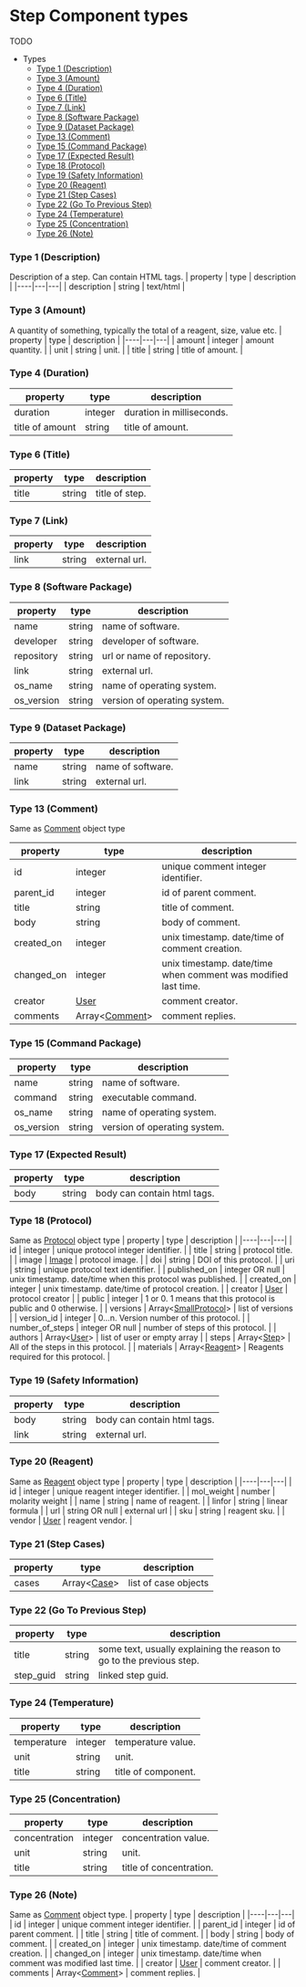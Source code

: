 # Step Component types
TODO

- Types
  - [Type 1 (Description)](#type-1-description)
  - [Type 3 (Amount)](#type-3-amount)
  - [Type 4 (Duration)](#type-4-duration)
  - [Type 6 (Title)](#type-6-title)
  - [Type 7 (Link)](#type-7-link)
  - [Type 8 (Software Package)](#type-8-software-package)
  - [Type 9 (Dataset Package)](#type-9-dataset-package)
  - [Type 13 (Comment)](#type-13-comment)
  - [Type 15 (Command Package)](#type-15-command-package)
  - [Type 17 (Expected Result)](#type-17-expected-result)
  - [Type 18 (Protocol)](#type-18-protocol)
  - [Type 19 (Safety Information)](#type-19-safety-information)
  - [Type 20 (Reagent)](#type-20-reagent)
  - [Type 21 (Step Cases)](#type-21-step-cases)
  - [Type 22 (Go To Previous Step)](#type-22-go-to-previous-step)
  - [Type 24 (Temperature)](#type-24-temperature)
  - [Type 25 (Concentration)](#type-25-concentration)
  - [Type 26 (Note)](#type-26-note)

### Type 1 (Description)
Description of a step. Can contain HTML tags.
| property | type | description |
|----|---|---|
| description | string | text/html |

### Type 3 (Amount)
A quantity of something, typically the total of a reagent, size, value etc.
| property | type | description |
|----|---|---|
| amount | integer | amount quantity. |
| unit | string | unit. |
| title | string | title of amount. |

### Type 4 (Duration)
| property | type | description |
|----|---|---|
| duration | integer | duration in milliseconds. |
| title of amount | string | title of amount. |

### Type 6 (Title)
| property | type | description |
|----|---|---|
| title | string | title of step. |

### Type 7 (Link)
| property | type | description |
|----|---|---|
| link | string | external url. |

### Type 8 (Software Package)
| property | type | description |
|----|---|---|
| name | string | name of software. |
| developer | string | developer of software. |
| repository | string | url or name of repository. |
| link | string | external url. |
| os_name | string | name of operating system. |
| os_version | string | version of operating system. |

### Type 9 (Dataset Package)
| property | type | description |
|----|---|---|
| name | string | name of software. |
| link | string | external url. |

### Type 13 (Comment)
Same as [Comment](../README.md#comment) object type

| property | type | description |
|----|---|---|
| id | integer | unique comment integer identifier. |
| parent_id | integer | id of parent comment. |
| title | string | title of comment. |
| body | string | body of comment. |
| created_on | integer | unix timestamp. date/time of comment creation. |
| changed_on | integer | unix timestamp. date/time when comment was modified last time. |
| creator | [User](../README.md#user) | comment creator. |
| comments | Array<[Comment](../README.md#comment)> | comment replies. |

### Type 15 (Command Package)
| property | type | description |
|----|---|---|
| name | string | name of software. |
| command | string | executable command. |
| os_name | string | name of operating system. |
| os_version | string | version of operating system. |

### Type 17 (Expected Result)
| property | type | description |
|----|---|---|
| body | string | body can contain html tags. |

### Type 18 (Protocol)
Same as [Protocol](../README.md#protocol) object type
| property | type | description |
|----|---|---|
| id | integer | unique protocol integer identifier. |
| title | string | protocol title. |
| image | [Image](../README.md#image) | protocol image. |
| doi | string | DOI of this protocol. |
| uri | string | unique protocol text identifier. |
| published_on | integer OR null | unix timestamp. date/time when this protocol was published. |
| created_on | integer | unix timestamp. date/time of protocol creation. |
| creator | [User](../README.md#user) | protocol creator |
| public | integer | 1 or 0. 1 means that this protocol is public and 0 otherwise. |
| versions | Array<[SmallProtocol](../README.md#small-protocol)> | list of versions |
| version_id | integer | 0...n. Version number of this protocol. |
| number_of_steps | integer OR null | number of steps of this protocol. |
| authors | Array<[User](../README.md#user)> | list of user or empty array |
| steps | Array<[Step](../README.md#step)> | All of the steps in this protocol. |
| materials | Array<[Reagent](../README.md#reagent)> | Reagents required for this protocol. |

### Type 19 (Safety Information)
| property | type | description |
|----|---|---|
| body | string | body can contain html tags. |
| link | string | external url. |

### Type 20 (Reagent)
Same as [Reagent](../README.md#reagent) object type
| property | type | description |
|----|---|---|
| id | integer | unique reagent integer identifier. |
| mol_weight | number | molarity weight |
| name | string | name of reagent. |
| linfor | string | linear formula |
| url | string OR null | external url |
| sku | string | reagent sku. |
| vendor | [User](../README.md#user) | reagent vendor. |

### Type 21 (Step Cases)
| property | type | description |
|----|---|---|
| cases | Array<[Case](../README.md#case)> | list of case objects |

### Type 22 (Go To Previous Step)
| property | type | description |
|----|---|---|
| title | string | some text, usually explaining the reason to go to the previous step. |
| step_guid | string | linked step guid. |

### Type 24 (Temperature)
| property | type | description |
|----|---|---|
| temperature | integer | temperature value. |
| unit | string | unit. |
| title | string | title of component. |

### Type 25 (Concentration)
| property | type | description |
|----|---|---|
| concentration | integer | concentration value. |
| unit | string | unit. |
| title | string | title of concentration. |

### Type 26 (Note)
Same as [Comment](../README.md#comment) object type.
| property | type | description |
|----|---|---|
| id | integer | unique comment integer identifier. |
| parent_id | integer | id of parent comment. |
| title | string | title of comment. |
| body | string | body of comment. |
| created_on | integer | unix timestamp. date/time of comment creation. |
| changed_on | integer | unix timestamp. date/time when comment was modified last time. |
| creator | [User](../README.md#user) | comment creator. |
| comments | Array<[Comment](../README.md#comment)> | comment replies. |
